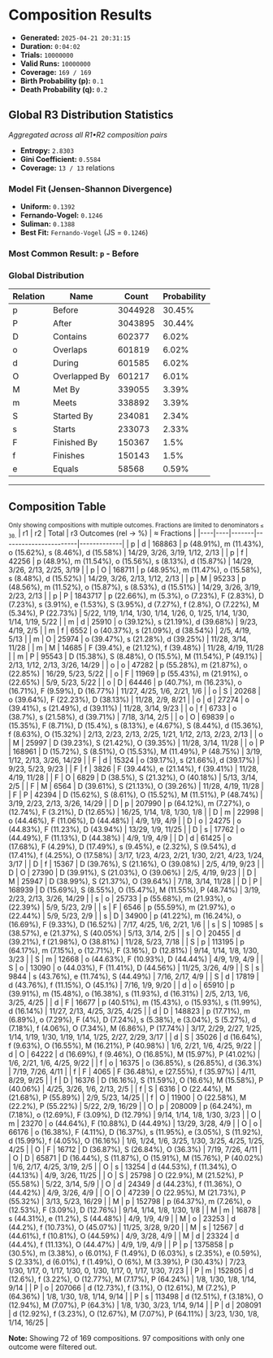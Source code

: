 # Composition Results
- **Generated:** `2025-04-21 20:31:15`
- **Duration:** `0:04:02`
- **Trials:** `10000000`
- **Valid Runs:** `10000000`
- **Coverage:** `169 / 169`
- **Birth Probability (p):** `0.1`
- **Death Probability (q):** `0.2`

## Global R3 Distribution Statistics
*Aggregated across all R1•R2 composition pairs*

- **Entropy:** `2.8303`
- **Gini Coefficient:** `0.5584`
- **Coverage:** `13 / 13` relations

### Model Fit (Jensen-Shannon Divergence)
- **Uniform:** `0.1392`
- **Fernando-Vogel:** `0.1246`
- **Suliman:** `0.1388`
- **Best Fit:** `Fernando-Vogel` (JS = `0.1246`)

### Most Common Result: `p` - Before

### Global Distribution
| Relation | Name | Count | Probability |
|----------|------|-------|------------|
| p | Before | 3044928 | 30.45% |
| P | After | 3043895 | 30.44% |
| D | Contains | 602377 | 6.02% |
| o | Overlaps | 601819 | 6.02% |
| d | During | 601585 | 6.02% |
| O | Overlapped By | 601217 | 6.01% |
| M | Met By | 339055 | 3.39% |
| m | Meets | 338892 | 3.39% |
| S | Started By | 234081 | 2.34% |
| s | Starts | 233073 | 2.33% |
| F | Finished By | 150367 | 1.5% |
| f | Finishes | 150143 | 1.5% |
| e | Equals | 58568 | 0.59% |

---

## Composition Table
<sub>Only showing compositions with multiple outcomes. Fractions are limited to denominators `≤ 30`.</sub>
| r1 | r2 | Total | r3 Outcomes (rel → %) | ≈ Fractions |
|----|----|-------|-----------------------|-------------|
| p | d | 168863 | p (48.91%), m (11.43%), o (15.62%), s (8.46%), d (15.58%) | 14/29, 3/26, 3/19, 1/12, 2/13 |
| p | f | 42256 | p (48.9%), m (11.54%), o (15.56%), s (8.13%), d (15.87%) | 14/29, 3/26, 2/13, 2/25, 3/19 |
| p | O | 168711 | p (48.95%), m (11.47%), o (15.58%), s (8.48%), d (15.52%) | 14/29, 3/26, 2/13, 1/12, 2/13 |
| p | M | 95233 | p (48.56%), m (11.52%), o (15.87%), s (8.53%), d (15.51%) | 14/29, 3/26, 3/19, 2/23, 2/13 |
| p | P | 1843717 | p (22.66%), m (5.3%), o (7.23%), F (2.83%), D (7.23%), s (3.91%), e (1.53%), S (3.95%), d (7.27%), f (2.8%), O (7.22%), M (5.34%), P (22.73%) | 5/22, 1/19, 1/14, 1/30, 1/14, 1/26, 0, 1/25, 1/14, 1/30, 1/14, 1/19, 5/22 |
| m | d | 25910 | o (39.12%), s (21.19%), d (39.68%) | 9/23, 4/19, 2/5 |
| m | f | 6552 | o (40.37%), s (21.09%), d (38.54%) | 2/5, 4/19, 5/13 |
| m | O | 25974 | o (39.47%), s (21.28%), d (39.25%) | 11/28, 3/14, 11/28 |
| m | M | 14685 | F (39.4%), e (21.12%), f (39.48%) | 11/28, 4/19, 11/28 |
| m | P | 95543 | D (15.38%), S (8.48%), O (15.5%), M (11.54%), P (49.1%) | 2/13, 1/12, 2/13, 3/26, 14/29 |
| o | o | 47282 | p (55.28%), m (21.87%), o (22.85%) | 16/29, 5/23, 5/22 |
| o | F | 11969 | p (55.43%), m (21.91%), o (22.65%) | 5/9, 5/23, 5/22 |
| o | D | 64446 | p (40.7%), m (16.23%), o (16.71%), F (9.59%), D (16.77%) | 11/27, 4/25, 1/6, 2/21, 1/6 |
| o | S | 20268 | o (39.64%), F (22.23%), D (38.13%) | 11/28, 2/9, 8/21 |
| o | d | 27274 | o (39.41%), s (21.49%), d (39.11%) | 11/28, 3/14, 9/23 |
| o | f | 6733 | o (38.7%), s (21.58%), d (39.71%) | 7/18, 3/14, 2/5 |
| o | O | 69839 | o (15.35%), F (8.71%), D (15.4%), s (8.13%), e (4.67%), S (8.44%), d (15.36%), f (8.63%), O (15.32%) | 2/13, 2/23, 2/13, 2/25, 1/21, 1/12, 2/13, 2/23, 2/13 |
| o | M | 25997 | D (39.23%), S (21.42%), O (39.35%) | 11/28, 3/14, 11/28 |
| o | P | 168961 | D (15.72%), S (8.51%), O (15.53%), M (11.49%), P (48.75%) | 3/19, 1/12, 2/13, 3/26, 14/29 |
| F | d | 15324 | o (39.17%), s (21.66%), d (39.17%) | 9/23, 5/23, 9/23 |
| F | f | 3826 | F (39.44%), e (21.14%), f (39.41%) | 11/28, 4/19, 11/28 |
| F | O | 6829 | D (38.5%), S (21.32%), O (40.18%) | 5/13, 3/14, 2/5 |
| F | M | 6564 | D (39.61%), S (21.13%), O (39.26%) | 11/28, 4/19, 11/28 |
| F | P | 42394 | D (15.62%), S (8.61%), O (15.52%), M (11.51%), P (48.74%) | 3/19, 2/23, 2/13, 3/26, 14/29 |
| D | p | 207990 | p (64.12%), m (7.27%), o (12.74%), F (3.21%), D (12.65%) | 16/25, 1/14, 1/8, 1/30, 1/8 |
| D | m | 22998 | o (44.46%), F (11.06%), D (44.48%) | 4/9, 1/9, 4/9 |
| D | o | 24275 | o (44.83%), F (11.23%), D (43.94%) | 13/29, 1/9, 11/25 |
| D | s | 17762 | o (44.49%), F (11.13%), D (44.38%) | 4/9, 1/9, 4/9 |
| D | d | 61425 | o (17.68%), F (4.29%), D (17.49%), s (9.45%), e (2.32%), S (9.54%), d (17.41%), f (4.25%), O (17.58%) | 3/17, 1/23, 4/23, 2/21, 1/30, 2/21, 4/23, 1/24, 3/17 |
| D | f | 15367 | D (39.76%), S (21.16%), O (39.08%) | 2/5, 4/19, 9/23 |
| D | O | 27390 | D (39.91%), S (21.03%), O (39.06%) | 2/5, 4/19, 9/23 |
| D | M | 25947 | D (38.99%), S (21.37%), O (39.64%) | 7/18, 3/14, 11/28 |
| D | P | 168939 | D (15.69%), S (8.55%), O (15.47%), M (11.55%), P (48.74%) | 3/19, 2/23, 2/13, 3/26, 14/29 |
| s | o | 25733 | p (55.68%), m (21.93%), o (22.39%) | 5/9, 5/23, 2/9 |
| s | F | 6546 | p (55.59%), m (21.97%), o (22.44%) | 5/9, 5/23, 2/9 |
| s | D | 34900 | p (41.22%), m (16.24%), o (16.69%), F (9.33%), D (16.52%) | 7/17, 4/25, 1/6, 2/21, 1/6 |
| s | S | 10985 | s (38.57%), e (21.37%), S (40.05%) | 5/13, 3/14, 2/5 |
| s | O | 20455 | d (39.21%), f (21.98%), O (38.81%) | 11/28, 5/23, 7/18 |
| S | p | 113195 | p (64.17%), m (7.15%), o (12.71%), F (3.16%), D (12.81%) | 9/14, 1/14, 1/8, 1/30, 3/23 |
| S | m | 12668 | o (44.63%), F (10.93%), D (44.44%) | 4/9, 1/9, 4/9 |
| S | o | 13090 | o (44.03%), F (11.41%), D (44.56%) | 11/25, 3/26, 4/9 |
| S | s | 9844 | s (43.76%), e (11.74%), S (44.49%) | 7/16, 2/17, 4/9 |
| S | d | 17819 | d (43.76%), f (11.15%), O (45.1%) | 7/16, 1/9, 9/20 |
| d | o | 65910 | p (39.91%), m (15.48%), o (16.38%), s (11.93%), d (16.31%) | 2/5, 2/13, 1/6, 3/25, 4/25 |
| d | F | 16677 | p (40.51%), m (15.43%), o (15.93%), s (11.99%), d (16.14%) | 11/27, 2/13, 4/25, 3/25, 4/25 |
| d | D | 148823 | p (17.71%), m (6.89%), o (7.29%), F (4%), D (7.24%), s (5.38%), e (3.04%), S (5.27%), d (7.18%), f (4.06%), O (7.34%), M (6.86%), P (17.74%) | 3/17, 2/29, 2/27, 1/25, 1/14, 1/19, 1/30, 1/19, 1/14, 1/25, 2/27, 2/29, 3/17 |
| d | S | 35026 | d (16.64%), f (9.63%), O (16.55%), M (16.21%), P (40.98%) | 1/6, 2/21, 1/6, 4/25, 9/22 |
| d | O | 64222 | d (16.69%), f (9.46%), O (16.85%), M (15.97%), P (41.02%) | 1/6, 2/21, 1/6, 4/25, 9/22 |
| f | o | 16375 | o (36.85%), s (26.85%), d (36.3%) | 7/19, 7/26, 4/11 |
| f | F | 4065 | F (36.48%), e (27.55%), f (35.97%) | 4/11, 8/29, 9/25 |
| f | D | 16376 | D (16.16%), S (11.59%), O (16.6%), M (15.58%), P (40.06%) | 4/25, 3/26, 1/6, 2/13, 2/5 |
| f | S | 6316 | O (22.44%), M (21.68%), P (55.89%) | 2/9, 5/23, 14/25 |
| f | O | 11900 | O (22.58%), M (22.2%), P (55.22%) | 5/22, 2/9, 16/29 |
| O | p | 208009 | p (64.24%), m (7.18%), o (12.69%), F (3.09%), D (12.79%) | 9/14, 1/14, 1/8, 1/30, 3/23 |
| O | m | 23270 | o (44.64%), F (10.88%), D (44.49%) | 13/29, 3/28, 4/9 |
| O | o | 66176 | o (16.38%), F (4.11%), D (16.37%), s (11.95%), e (3.05%), S (11.92%), d (15.99%), f (4.05%), O (16.16%) | 1/6, 1/24, 1/6, 3/25, 1/30, 3/25, 4/25, 1/25, 4/25 |
| O | F | 16712 | D (36.87%), S (26.84%), O (36.3%) | 7/19, 7/26, 4/11 |
| O | D | 65871 | D (16.44%), S (11.87%), O (15.91%), M (15.76%), P (40.02%) | 1/6, 2/17, 4/25, 3/19, 2/5 |
| O | s | 13254 | d (44.53%), f (11.34%), O (44.13%) | 4/9, 3/26, 11/25 |
| O | S | 25798 | O (22.9%), M (21.52%), P (55.58%) | 5/22, 3/14, 5/9 |
| O | d | 24349 | d (44.23%), f (11.36%), O (44.42%) | 4/9, 3/26, 4/9 |
| O | O | 47239 | O (22.95%), M (21.73%), P (55.32%) | 3/13, 5/23, 16/29 |
| M | p | 152798 | p (64.37%), m (7.26%), o (12.53%), F (3.09%), D (12.76%) | 9/14, 1/14, 1/8, 1/30, 1/8 |
| M | m | 16878 | s (44.31%), e (11.2%), S (44.48%) | 4/9, 1/9, 4/9 |
| M | o | 23253 | d (44.2%), f (10.73%), O (45.07%) | 11/25, 3/28, 9/20 |
| M | s | 12567 | d (44.61%), f (10.81%), O (44.59%) | 4/9, 3/28, 4/9 |
| M | d | 23324 | d (44.4%), f (11.13%), O (44.47%) | 4/9, 1/9, 4/9 |
| P | p | 1375858 | p (30.5%), m (3.38%), o (6.01%), F (1.49%), D (6.03%), s (2.35%), e (0.59%), S (2.33%), d (6.01%), f (1.49%), O (6%), M (3.39%), P (30.43%) | 7/23, 1/30, 1/17, 0, 1/17, 1/30, 0, 1/30, 1/17, 0, 1/17, 1/30, 7/23 |
| P | m | 152805 | d (12.6%), f (3.22%), O (12.77%), M (7.17%), P (64.24%) | 1/8, 1/30, 1/8, 1/14, 9/14 |
| P | o | 207066 | d (12.73%), f (3.1%), O (12.61%), M (7.2%), P (64.36%) | 1/8, 1/30, 1/8, 1/14, 9/14 |
| P | s | 113498 | d (12.51%), f (3.18%), O (12.94%), M (7.07%), P (64.3%) | 1/8, 1/30, 3/23, 1/14, 9/14 |
| P | d | 208091 | d (12.92%), f (3.23%), O (12.67%), M (7.07%), P (64.11%) | 3/23, 1/30, 1/8, 1/14, 16/25 |

**Note:** Showing 72 of 169 compositions. 97 compositions with only one outcome were filtered out.